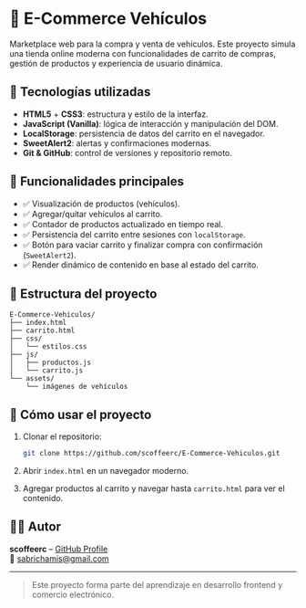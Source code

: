 # 🚗 E-Commerce Vehículos

Marketplace web para la compra y venta de vehículos. Este proyecto simula una tienda online moderna con funcionalidades de carrito de compras, gestión de productos y experiencia de usuario dinámica.

## 🧰 Tecnologías utilizadas

- **HTML5** + **CSS3**: estructura y estilo de la interfaz.
- **JavaScript (Vanilla)**: lógica de interacción y manipulación del DOM.
- **LocalStorage**: persistencia de datos del carrito en el navegador.
- **SweetAlert2**: alertas y confirmaciones modernas.
- **Git & GitHub**: control de versiones y repositorio remoto.

## 🎯 Funcionalidades principales

- ✅ Visualización de productos (vehículos).
- ✅ Agregar/quitar vehículos al carrito.
- ✅ Contador de productos actualizado en tiempo real.
- ✅ Persistencia del carrito entre sesiones con `localStorage`.
- ✅ Botón para vaciar carrito y finalizar compra con confirmación (`SweetAlert2`).
- ✅ Render dinámico de contenido en base al estado del carrito.

## 📁 Estructura del proyecto

```
E-Commerce-Vehiculos/
├── index.html
├── carrito.html
├── css/
│   └── estilos.css
├── js/
│   ├── productos.js
│   └── carrito.js
└── assets/
    └── imágenes de vehículos
```

## 🚀 Cómo usar el proyecto

1. Clonar el repositorio:
   ```bash
   git clone https://github.com/scoffeerc/E-Commerce-Vehiculos.git
   ```

2. Abrir `index.html` en un navegador moderno.

3. Agregar productos al carrito y navegar hasta `carrito.html` para ver el contenido.

## 👨‍💻 Autor

**scoffeerc** – [GitHub Profile](https://github.com/scoffeerc)  
💌 sabrichamis@gmail.com

---

> Este proyecto forma parte del aprendizaje en desarrollo frontend y comercio electrónico.
